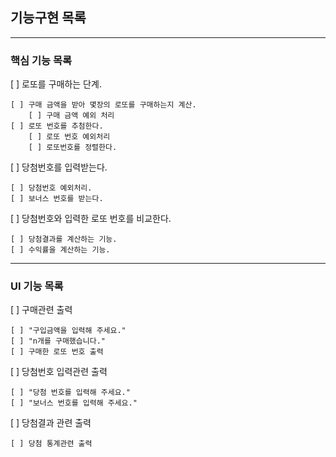 ## 기능구현 목록 
<hr/>

### 핵심 기능 목록  

[ ] 로또를 구매하는 단계.
    
    [ ] 구매 금액을 받아 몇장의 로또를 구매하는지 계산.
        [ ] 구매 금액 예외 처리
    [ ] 로또 번호를 추첨한다.
        [ ] 로또 번호 예외처리
        [ ] 로또번호를 정렬한다.

[ ] 당첨번호를 입력받는다.
    
    [ ] 당첨번호 예외처리.
    [ ] 보너스 번호를 받는다.

[ ] 당첨번호와 입력한 로또 번호를 비교한다.

    [ ] 당첨결과를 계산하는 기능.
    [ ] 수익률을 계산하는 기능. 

<hr/>

### UI 기능 목록
[ ] 구매관련 출력

    [ ] "구입금액을 입력해 주세요."
    [ ] "n개를 구매했습니다."
    [ ] 구매한 로또 번호 출력

[ ] 당첨번호 입력관련 출력

    [ ] "당첨 번호를 입력해 주세요."
    [ ] "보너스 번호를 입력해 주세요."

[ ] 당첨결과 관련 출력

    [ ] 당첨 통계관련 출력

 